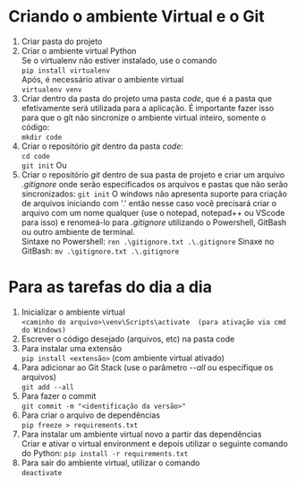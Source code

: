 # Criando o ambiente Virtual e o Git

1. Criar pasta do projeto
2. Criar o ambiente virtual Python  
 Se o virtualenv não estiver instalado, use o comando  
 ```pip install virtualenv```  
 Após, é necessário ativar o ambiente virtual  
```virtualenv venv```
3. Criar dentro da pasta do projeto uma pasta *code*, que é a pasta que efetivamente será utilizada para a aplicação. É importante fazer isso para que o git não sincronize o ambiente virtual inteiro, somente o código:  
```mkdir code```
4. Criar o repositório *git* dentro da pasta *code*:  
```cd code```  
```git init```
Ou
5. Criar o repositório *git* dentro de sua pasta de projeto e criar um arquivo *.gitignore* onde serão especificados os arquivos e pastas que não serão sincronizados:
```git init```
O windows não apresenta suporte para criação de arquivos iniciando com '.' então nesse caso você precisará criar o arquivo com um nome qualquer (use o notepad, notepad++ ou VScode para isso) e renomeá-lo para *.gitignore* utilizando o Powershell, GitBash ou outro ambiente de terminal.  
Sintaxe no Powershell:
```ren .\gitignore.txt .\.gitignore```
Sinaxe no GitBash:
```mv .\gitignore.txt .\.gitignore```

# Para as tarefas do dia a dia
1. Inicializar o ambiente virtual  
```<caminho do arquivo>\venv\Scripts\activate  (para ativação via cmd do Windows)```  
2. Escrever o código desejado (arquivos, etc) na pasta code  
3. Para instalar uma extensão  
```pip install <extensão>``` (com ambiente virtual ativado)
4. Para adicionar ao Git Stack (use o parâmetro *--all* ou especifique os arquivos)  
```git add --all```   
5. Para fazer o commit  
```git commit -m "<identificação da versão>"```  
6. Para criar o arquivo de dependências  
```pip freeze > requirements.txt```
7. Para instalar um ambiente virtual novo a partir das dependências  
  Criar e ativar o virtual environment e depois utilizar o seguinte  comando do Python: ```pip install -r requirements.txt```
8. Para sair do ambiente virtual, utilizar o comando  
```deactivate```

# 
